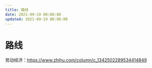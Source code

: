 ```yaml
---
title: 路线
date: 2021-09-19 00:00:00
updated: 2021-09-19 00:00:00
---
```


# 路线

劳动经济：https://www.zhihu.com/column/c_1342502289534414849
